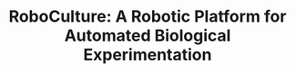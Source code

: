 ---
# title: "RoboCulture: A Robotic Platform for Automated Biological Experimentation"
# authors: "Kevin Angers, Kourosh Darvish, Naruki Yoshikawa, Sargol Okhovatian, Dawn Bannerman, Ilya Yakavets, Florian Shkurti, Milica Radisic, Alán Aspuru-Guzik"
# year: "2024"
# submission: "Matter"
# description:
#   RoboCulture is a robotics platform for automating biomedical experiments using general-purpose manipulators.
# image: "assets/img/uoft-logo.png

title: "RoboCulture: A Robotic Platform for Automated Biological Experimentation"
authors: "Kevin Angers, Kourosh Darvish, Naruki Yoshikawa, Sargol Okhovatian, Dawn Bannerman, Ilya Yakavets, Florian Shkurti, Milica Radisic, Alán Aspuru-Guzik"
year: "2024"
submission: "Matter"
submission_url: https://www.cell.com/matter/home
status: "Submitted"
description:
  RoboCulture is a robotics platform for automating biomedical experiments using general-purpose manipulators.
image: "assets/img/publication_preview/roboculture.png"
paper_url: ""
---